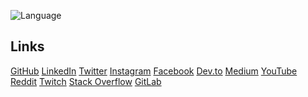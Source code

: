 ![Language](https://github-readme-stats.vercel.app/api/top-langs/?username=permalik&size_weight=0.5&count_weight=0.5&theme=apprentice&card_width=1000&langs_count=20&custom_title=Languages&layout=compact)

## Links
<div>
  <a href="https://github.com/permalik" target="_blank">GitHub</a>
  <a href="https://www.linkedin.com/in/permalik/" target="_blank">LinkedIn</a>
  <a href="https://twitter.com/permalik" target="_blank">Twitter</a>
  <a href="https://www.instagram.com/permalik" target="_blank">Instagram</a>
  <a href="https://www.facebook.com/permalik" target="_blank">Facebook</a>
  <a href="https://www.dev.to/permalik" target="_blank">Dev.to</a>
  <a href="https://www.medium.com/@permalik" target="_blank">Medium</a>
  <a href="https://www.youtube.com/c/permalik" target="_blank">YouTube</a>
  <a href="https://www.reddit.com/u/permalik" target="_blank">Reddit</a>
  <a href="https://www.twitch.tv/permalik" target="_blank">Twitch</a>
  <a href="https://www.stackoverflow.com/users/1234567/permalik" target="_blank">Stack Overflow</a>
  <a href="https://www.gitlab.com/permalik" target="_blank">GitLab</a>
</div>

<!--
![Language](https://github-readme-stats.vercel.app/api/top-langs/?username=permalik&size_weight=0.5&count_weight=0.5&theme=apprentice&langs_count=20&custom_title=Languages&layout=compact)
-->

<!--
**permalik/permalik** is a ✨ _special_ ✨ repository because its `README.md` (this file) appears on your GitHub profile.

Here are some ideas to get you started:

- 🔭 I’m currently working on ...
- 🌱 I’m currently learning ...
- 👯 I’m looking to collaborate on ...
- 🤔 I’m looking for help with ...
- 💬 Ask me about ...
- 📫 How to reach me: ...
- 😄 Pronouns: ...
- ⚡ Fun fact: ...
-->

